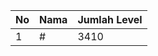 | No | Nama            | Jumlah Level |
|----|-----------------|--------------|
| 1  | #    |    3410        |
